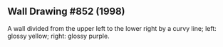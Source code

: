 ## Wall Drawing #852 (1998)

A wall divided from the upper left to the lower right by a curvy line; left: glossy yellow; right: glossy purple.